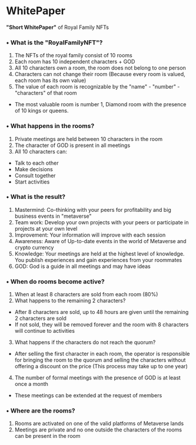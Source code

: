 # WhitePaper
<b>"Short WhitePaper"</b> of Royal Family NFTs

<h3><b>• What is the "RoyalFamilyNFT"?</b></h3>

1. The NFTs of the royal family consist of 10 rooms
2. Each room has 10 independent characters + GOD
3. All 10 characters own a room, the room does not belong to one person
4. Characters can not change their room (Because every room is valued, each room has its own value)
5. The value of each room is recognizable by the "name" - "number" - "characters" of that room
  - The most valuable room is number 1, Diamond room with the presence of 10 kings or queens.
 
<h3><b>• What happens in the rooms?</b></h3>

1. Private meetings are held between 10 characters in the room
2. The character of GOD is present in all meetings
3. All 10 characters can:
  - Talk to each other
  - Make decisions
  - Consult together
  - Start activities

<h3><b>• What is the result?</b></h3>

1. Mastermind: Co-thinking with your peers for profitability and big business events in "metaverse"<br>
2. Team work: Develop your own projects with your peers or participate in projects at your own level<br>
3. Improvement: Your information will improve with each session<br>
4. Awareness: Aware of Up-to-date events in the world of Metaverse and crypto currency<br>
5. Knowledge: Your meetings are held at the highest level of knowledge. You publish experiences and gain experiences from your roommates<br>
6. GOD: God is a guide in all meetings and may have ideas

<h3><b>• When do rooms become active?</b></h3>

1. When at least 8 characters are sold from each room (80%)
2. What happens to the remaining 2 characters?
 - After 8 characters are sold, up to 48 hours are given until the remaining 2 characters are sold
 - If not sold, they will be removed forever and the room with 8 characters will continue to activities
3. What happens if the characters do not reach the quorum?
 - After selling the first character in each room,
   the operator is responsible for bringing the room to the quorum and selling the characters without offering a discount on the price
   (This process may take up to one year)
4. The number of formal meetings with the presence of GOD is at least once a month
  - These meetings can be extended at the request of members


 <h3><b>• Where are the rooms?</b></h3>
 
 1. Rooms are activated on one of the valid platforms of Metaverse lands</br>
 2. Meetings are private and no one outside the characters of the rooms can be present in the room


